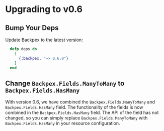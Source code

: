 # Upgrading to v0.6

## Bump Your Deps

Update Backpex to the latest version:

```elixir
  defp deps do
    [
      {:backpex, "~> 0.6.0"}
    ]
  end
```

## Change `Backpex.Fields.ManyToMany` to `Backpex.Fields.HasMany`

With version 0.6, we have combined the `Backpex.Fields.ManyToMany` and `Backpex.Fields.HasMany` field. The functionality of the fields is now combined in the `Backpex.Fields.HasMany` field. The API of the field has not changed, so you can simply replace `Backpex.Fields.ManyToMany` with `Backpex.Fields.HasMany` in your resource configuration.